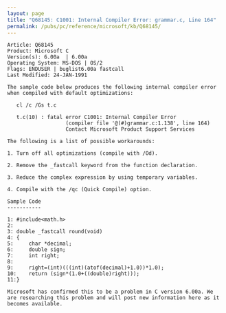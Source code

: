 ```yaml
---
layout: page
title: "Q68145: C1001: Internal Compiler Error: grammar.c, Line 164"
permalink: /pubs/pc/reference/microsoft/kb/Q68145/
---
```


	Article: Q68145
	Product: Microsoft C
	Version(s): 6.00a  | 6.00a
	Operating System: MS-DOS | OS/2
	Flags: ENDUSER | buglist6.00a fastcall
	Last Modified: 24-JAN-1991
	
	The sample code below produces the following internal compiler error
	when compiled with default optimizations:
	
	   cl /c /Gs t.c
	
	   t.c(10) : fatal error C1001: Internal Compiler Error
	                   (compiler file '@(#)grammar.c:1.138', line 164)
	                   Contact Microsoft Product Support Services
	
	The following is a list of possible workarounds:
	
	1. Turn off all optimizations (compile with /Od).
	
	2. Remove the _fastcall keyword from the function declaration.
	
	3. Reduce the complex expression by using temporary variables.
	
	4. Compile with the /qc (Quick Compile) option.
	
	Sample Code
	-----------
	
	1: #include<math.h>
	2:
	3: double _fastcall round(void)
	4: {
	5:     char *decimal;
	6:     double sign;
	7:     int right;
	8:
	9:     right=(int)(((int)(atof(decimal)+1.0))*1.0);
	10:    return (sign*(1.0+((double)right)));
	11:}
	
	Microsoft has confirmed this to be a problem in C version 6.00a. We
	are researching this problem and will post new information here as it
	becomes available.
